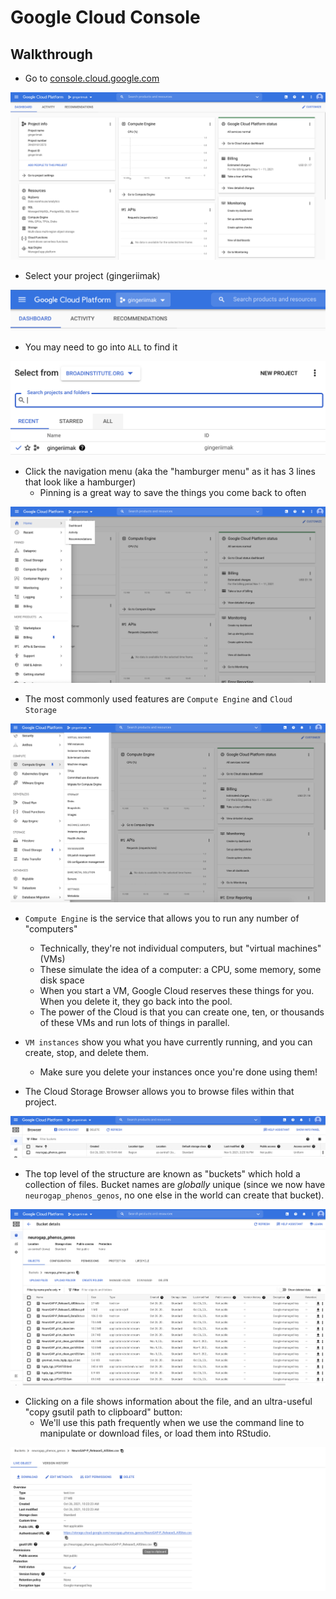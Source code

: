 # Google Cloud Console

## Walkthrough

- Go to [console.cloud.google.com](https://console.cloud.google.com/)

![Console main page](img/Console/Console%20main%20page.png)

- Select your project (gingeriimak)

![Console project selection](img/Console/Console%20project%20selection.png)

- You may need to go into `ALL` to find it

![Console project selection 2](img/Console/Console%20project%20selection%202.png)

- Click the navigation menu (aka the "hamburger menu" as it has 3 lines that look like a hamburger)
  - Pinning is a great way to save the things you come back to often

![Console navigation](img/Console/Console%20navigation.png)

- The most commonly used features are `Compute Engine` and `Cloud Storage`

![Console compute engine](img/Console/Console%20compute%20engine.png)

- `Compute Engine` is the service that allows you to run any number of "computers"
  - Technically, they're not individual computers, but "virtual machines" (VMs)
  - These simulate the idea of a computer: a CPU, some memory, some disk space
  - When you start a VM, Google Cloud reserves these things for you. When you delete it, they go back into the pool.
  - The power of the Cloud is that you can create one, ten, or thousands of these VMs and run lots of things in parallel.
- `VM instances` show you what you have currently running, and you can create, stop, and delete them.
  - Make sure you delete your instances once you're done using them!

- The Cloud Storage Browser allows you to browse files within that project.

![Console storage browser](img/Console/Console%20storage%20browser.png)

- The top level of the structure are known as "buckets" which hold a collection of files. Bucket names are *globally* unique (since we now have `neurogap_phenos_genos`, no one else in the world can create that bucket).

![Console storage browser 2](img/Console/Console%20storage%20browser%202.png)

- Clicking on a file shows information about the file, and an ultra-useful "copy gsutil path to clipboard" button:
  - We'll use this path frequently when we use the command line to manipulate or download files, or load them into RStudio. 

![Console storage file details](img/Console/Console%20storage%20file%20details.png)
